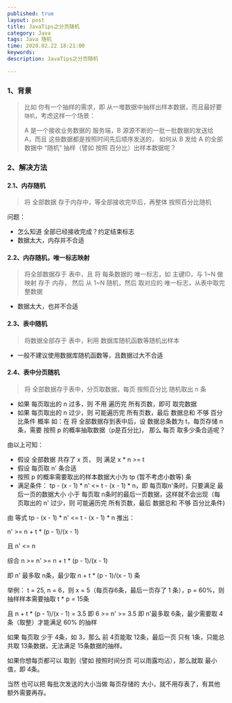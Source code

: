 ```yaml
---
published: true
layout: post
title: JavaTips之分页随机
category: Java
tags: Java 随机
time: 2020.02.22 18:21:00
keywords: 
description: JavaTips之分页随机

---
```


### 1、背景

> 比如 你有一个抽样的需求，即 从一堆数据中抽样出样本数据，而且最好要 `随机`，考虑这样一个场景：
>
>  A 是一个接收业务数据的 服务端，B 源源不断的一批一批数据的发送给 A，而且 这些数据都是按照时间先后顺序发送的，
> 如何从 B 发给 A 的全部数据中 “随机” 抽样（譬如 按照 百分比）出样本数据呢？

### 2、解决方法

#### 2.1、内存随机

>  将 全部数据 存于内存中，等全部接收完毕后，再整体 按照百分比随机

问题：

- 怎么知道 全部已经接收完成？约定结束标志
- 数据太大，内存并不合适

#### 2.2、内存随机，唯一标志映射

> 将全部数据存于 表中，且 将 每条数据的 唯一标志，如 主键ID，与 1~N 做 映射 存于 内存，
> 然后 从 1~N 随机，然后 取对应的 唯一标志，从表中取完整数据

- 数据太大，也并不合适

#### 2.3、表中随机

> 将数据全部存于 表中，利用 数据库随机函数等随机出样本

- 一般不建议使用数据库随机函数等，且数据过大不合适


#### 2.4、表中分页随机

> 将 全部数据存于表中，分页取数据，每页 按照百分比 随机取出 n 条

- 如果 每页取出的 n 过多，则 不用 遍历完 所有页数，即可 取完数据
- 如果 每页取出的 n 过少，则 可能遍历完 所有页数，最后 数据总和 不够 百分比条件
概率
如：在 将 全部数据存到表中后，设 数据总条数为 t，每页存储 n 条，需要 按照 p 的概率抽取数据（p是百分比)，
那么 每页 取多少条合适呢？

由以上可知：

- 假设 全部数据 共存了 x 页， 则 满足  x * n >= t
- 假设 每页取 n' 条合适
- 按照 p 的概率需要取出的样本数据大小为 tp (暂不考虑小数等) 条
- 满足条件： tp - (x - 1) * n' <= t - (x - 1) * n，即 每页取n'条时，只要满足 最后一页的数据大小 小于 每页取 n条时的最后一页数据，这样就不会出现（每页取出的 n' 过少，则 可能遍历完 所有页数，最后 数据总和 不够 百分比条件)

由 等式 tp - (x - 1) * n' <= t - (x - 1) * n  推出：

n' >= n + t * (p - 1)/(x - 1)

且 n' <= n

综合  n >= n' >= n + t * (p - 1)/(x - 1)

即 n' 最多取 n条，最少取  n + t * (p - 1)/(x - 1) 条

举例： t = 25, n = 6，则 x = 5（每页存6条，最后一页存了 1 条），p = 60%，则 抽样样本需要抽取  t * p = 15条

且  n + t * (p - 1)/(x - 1) = 3.5
即 6 >= n' >= 3.5
即 n'最多取 6条，最少需要取 4条（取整）才能满足 60% 的抽样

如果 每页取 少于 4条，如 3，那么 前 4页能取 12条，最后一页 只有 1条，只能总共取 13条数据，无法满足 15条数据的抽样。

如果你想每页都可以 取到（譬如 按照时间分页 可以雨露均沾），那么就取 最小值，即 4条。

当然 也可以把  每批次发送的大小当做 每页存储的 大小，就不用存表了，有其他额外需要再存。

